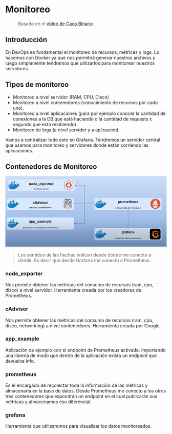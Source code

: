# Monitoreo

> Basado en el [video de Caos Binario](https://youtu.be/PCJwJpbln6Q)

## Introducción

En DevOps es fundamental el monitoreo de recursos, métricas y logs. Lo hacemos con Docker ya que nos permitirá generar nuestros archivos y luego simplemente tendremos que utilizarlos para monitorear nuestros servidores.



## Tipos de monitoreo

* Monitoreo a nivel servidor (RAM, CPU, Disco)
* Monitoreo a nivel contenedores (conocimiento de recursos por cada uno).
* Monitoreo a nivel aplicaciones (para por ejemplo conocer la cantidad de conexiones a la DB que está haciendo o la cantidad de requests x segundo que está recibiendo)
* Monitoreo de logs (a nivel servidor y a aplicación)

Vamos a centralizar todo esto en Grafana. Tendremos un servidor central que usamos para monitoreo y servidores donde están corriendo las aplicaciones.



## Contenedores de Monitoreo

![image-20221203151321691](Monitoreo.assets/image-20221203151321691.png)

> Los sentidos de las flechas indican desde dónde me conecto a dónde. Es decir que desde Grafana me conecto a Prometheus.

### node_exporter

Nos permite obtener las métricas del consumo de recursos (ram, cpu, disco) a nivel servidor. Herramienta creada por los creadores de Prometheus.



### cAdvisor

Nos permite obtener las métricas del consumo de recursos (ram, cpu, disco, networking) a nivel contenedores. Herramienta creada por Google.



### app_example

Aplicación de ejemplo con el endpoint de Prometheus activado. Importando una librería de modo que dentro de la aplicación exista un endpoint que devuelve info.



### prometheus

Es el encargado de recolectar toda la información de las métricas y almacenarla en la base de datos. Desde Prometheus me conecto a los otros tres contenedores que expondrán un endpoint en el cual publicarán sus métricas y almacenamos ese diferencial.



### grafana

Herramienta que utilizaremos para visualizar los datos monitoreados.